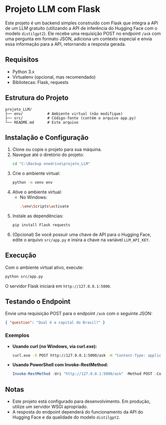 # Projeto LLM com Flask

Este projeto é um backend simples construído com Flask que integra a API de um LLM gratuito (utilizando a API de inferência do Hugging Face com o modelo `distilgpt2`). Ele recebe uma requisição POST no endpoint `/ask` com uma pergunta em formato JSON, adiciona um contexto especial e envia essa informação para a API, retornando a resposta gerada.

## Requisitos

- Python 3.x
- Virtualenv (opcional, mas recomendado)
- Bibliotecas: Flask, requests

## Estrutura do Projeto

```
projeto_LLM/
├── env/           # Ambiente virtual (não modifique)
├── src/           # Código-fonte (contém o arquivo app.py)
└── README.md      # Este arquivo
```

## Instalação e Configuração

1. Clone ou copie o projeto para sua máquina.
2. Navegue até o diretório do projeto:
   ```bash
   cd "C:\Backup onedrive\projeto_LLM"
   ```
3. Crie o ambiente virtual:
   ```bash
   python -m venv env
   ```
4. Ative o ambiente virtual:
   - No Windows:
     ```bash
     .\env\Scripts\activate
     ```
5. Instale as dependências:
   ```bash
   pip install Flask requests
   ```
6. (Opcional) Se você possuir uma chave de API para o Hugging Face, edite o arquivo `src/app.py` e insira a chave na variável `LLM_API_KEY`.

## Execução

Com o ambiente virtual ativo, execute:
```bash
python src/app.py
```
O servidor Flask iniciará em `http://127.0.0.1:5000`.

## Testando o Endpoint

Envie uma requisição POST para o endpoint `/ask` com o seguinte JSON:
```json
{ "question": "Qual é a capital do Brasil?" }
```

### Exemplos

- **Usando curl (no Windows, via curl.exe):**
  ```bash
  curl.exe -X POST http://127.0.0.1:5000/ask -H "Content-Type: application/json" -d '{ "question": "Qual é a capital do Brasil?" }'
  ```

- **Usando PowerShell com Invoke-RestMethod:**
  ```powershell
  Invoke-RestMethod -Uri "http://127.0.0.1:5000/ask" -Method POST -ContentType "application/json" -Body '{ "question": "Qual é a capital do Brasil?" }'
  ```

## Notas

- Este projeto está configurado para desenvolvimento. Em produção, utilize um servidor WSGI apropriado.
- A resposta do endpoint dependerá do funcionamento da API do Hugging Face e da qualidade do modelo `distilgpt2`.
